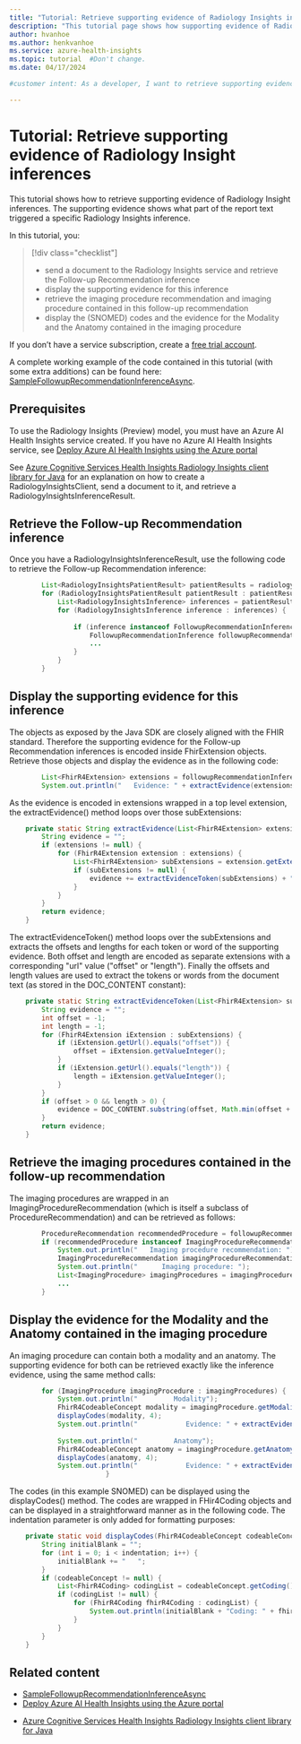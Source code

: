 ```yaml
---
title: "Tutorial: Retrieve supporting evidence of Radiology Insights inferences (Azure AI Health Insights)"
description: "This tutorial page shows how supporting evidence of Radiology Insights inferences can be retrieved."
author: hvanhoe
ms.author: henkvanhoe
ms.service: azure-health-insights
ms.topic: tutorial  #Don't change.
ms.date: 04/17/2024

#customer intent: As a developer, I want to retrieve supporting evidence of inferences so that the origin of an inference in the report text can be determined.

---
```


# Tutorial: Retrieve supporting evidence of Radiology Insight inferences

This tutorial shows how to retrieve supporting evidence of Radiology Insight inferences. The supporting evidence shows what part of the report text triggered a specific Radiology Insights inference.

In this tutorial, you:

> [!div class="checklist"]
> * send a document to the Radiology Insights service and retrieve the Follow-up Recommendation inference
> * display the supporting evidence for this inference
> * retrieve the imaging procedure recommendation and imaging procedure contained in this follow-up recommendation
> * display the (SNOMED) codes and the evidence for the Modality and the Anatomy contained in the imaging procedure

If you don’t have a service subscription, create a [free trial account](//azure.microsoft.com/free/ai-services). 

A complete working example of the code contained in this tutorial (with some extra additions) can be found here: [SampleFollowupRecommendationInferenceAsync](https://github.com/Azure/azure-sdk-for-java/blob/main/sdk/healthinsights/azure-health-insights-radiologyinsights/src/samples/java/com/azure/health/insights/radiologyinsights/SampleCriticalResultInferenceAsync.java).

## Prerequisites

To use the Radiology Insights (Preview) model, you must have an Azure AI Health Insights service created. If you have no Azure AI Health Insights service, see [Deploy Azure AI Health Insights using the Azure portal](../deploy-portal.md) 

<!--- or [Deploy Azure AI Health Insights using CLI or PowerShell](get-started-CLI.md). --->

See [Azure Cognitive Services Health Insights Radiology Insights client library for Java](https://github.com/Azure/azure-sdk-for-java/blob/main/sdk/healthinsights/azure-health-insights-radiologyinsights/README.md) for an explanation on how to create a RadiologyInsightsClient, send a document to it, and retrieve a RadiologyInsightsInferenceResult.

## Retrieve the Follow-up Recommendation inference

Once you have a RadiologyInsightsInferenceResult, use the following code to retrieve the Follow-up Recommendation inference:

```java
        List<RadiologyInsightsPatientResult> patientResults = radiologyInsightsResult.getPatientResults();
        for (RadiologyInsightsPatientResult patientResult : patientResults) {
            List<RadiologyInsightsInference> inferences = patientResult.getInferences();
            for (RadiologyInsightsInference inference : inferences) {
                
                if (inference instanceof FollowupRecommendationInference) {
                    FollowupRecommendationInference followupRecommendationInference = (FollowupRecommendationInference) inference;
                    ...
                }
            }
        }
```

## Display the supporting evidence for this inference

The objects as exposed by the Java SDK are closely aligned with the FHIR standard. Therefore the supporting evidence for the Follow-up Recommendation inferences is encoded inside FhirExtension objects. Retrieve those objects and display the evidence as in the following code:

```java
        List<FhirR4Extension> extensions = followupRecommendationInference.getExtension();
        System.out.println("   Evidence: " + extractEvidence(extensions));
```

As the evidence is encoded in extensions wrapped in a top level extension, the extractEvidence() method loops over those subExtensions:

```java
    private static String extractEvidence(List<FhirR4Extension> extensions) {
        String evidence = "";
        if (extensions != null) {
            for (FhirR4Extension extension : extensions) {
                List<FhirR4Extension> subExtensions = extension.getExtension();
                if (subExtensions != null) {
                    evidence += extractEvidenceToken(subExtensions) + " ";
                }
            }
        }
        return evidence;
    }                    
```

The extractEvidenceToken() method loops over the subExtensions and extracts the offsets and lengths for each token or word of the supporting evidence. Both offset and length are encoded as separate extensions with a corresponding "url" value ("offset" or "length"). Finally the offsets and length values are used to extract the tokens or words from the document text (as stored in the DOC_CONTENT constant):

```java
    private static String extractEvidenceToken(List<FhirR4Extension> subExtensions) {
        String evidence = "";
        int offset = -1;
        int length = -1;
        for (FhirR4Extension iExtension : subExtensions) {
            if (iExtension.getUrl().equals("offset")) {
                offset = iExtension.getValueInteger();
            }
            if (iExtension.getUrl().equals("length")) {
                length = iExtension.getValueInteger();
            }
        }
        if (offset > 0 && length > 0) {
            evidence = DOC_CONTENT.substring(offset, Math.min(offset + length, DOC_CONTENT.length()));
        }
        return evidence; 
    }
```
                    
## Retrieve the imaging procedures contained in the follow-up recommendation

The imaging procedures are wrapped in an ImagingProcedureRecommendation (which is itself a subclass of ProcedureRecommendation) and can be retrieved as follows:

```java
        ProcedureRecommendation recommendedProcedure = followupRecommendationInference.getRecommendedProcedure();
        if (recommendedProcedure instanceof ImagingProcedureRecommendation) {
            System.out.println("   Imaging procedure recommendation: ");
            ImagingProcedureRecommendation imagingProcedureRecommendation = (ImagingProcedureRecommendation) recommendedProcedure;
            System.out.println("      Imaging procedure: ");
            List<ImagingProcedure> imagingProcedures = imagingProcedureRecommendation.getImagingProcedures();
            ...
        }
```

## Display the evidence for the Modality and the Anatomy contained in the imaging procedure

An imaging procedure can contain both a modality and an anatomy. The supporting evidence for both can be retrieved exactly like the inference evidence, using the same method calls:

```java
        for (ImagingProcedure imagingProcedure : imagingProcedures) {
            System.out.println("         Modality");
            FhirR4CodeableConcept modality = imagingProcedure.getModality();
            displayCodes(modality, 4);
            System.out.println("            Evidence: " + extractEvidence(modality.getExtension()));
            
            System.out.println("         Anatomy");
            FhirR4CodeableConcept anatomy = imagingProcedure.getAnatomy();
            displayCodes(anatomy, 4);
            System.out.println("            Evidence: " + extractEvidence(anatomy.getExtension()));
                        }
```

The codes (in this example SNOMED) can be displayed using the displayCodes() method. The codes are wrapped in FHir4Coding objects and can be displayed in a straightforward manner as in the following code. The indentation parameter is only added for formatting purposes:

```java
    private static void displayCodes(FhirR4CodeableConcept codeableConcept, int indentation) {
        String initialBlank = "";
        for (int i = 0; i < indentation; i++) {
            initialBlank += "   ";
        }
        if (codeableConcept != null) {
            List<FhirR4Coding> codingList = codeableConcept.getCoding();
            if (codingList != null) {
                for (FhirR4Coding fhirR4Coding : codingList) {
                    System.out.println(initialBlank + "Coding: " + fhirR4Coding.getCode() + ", " + fhirR4Coding.getDisplay() + " (" + fhirR4Coding.getSystem() + ")");
                }
            }
        }
    }
```
<!---
## Clean up resources

If you created a resource or resource group for this tutorial, these resources can be cleaned up as explained here: [Deploy Azure AI Health Insights using CLI or PowerShell](get-started-cli.md). --->

## Related content

* [SampleFollowupRecommendationInferenceAsync](https://github.com/Azure/azure-sdk-for-java/blob/main/sdk/healthinsights/azure-health-insights-radiologyinsights/src/samples/java/com/azure/health/insights/radiologyinsights/SampleCriticalResultInferenceAsync.java)
* [Deploy Azure AI Health Insights using the Azure portal](../deploy-portal.md)
<!---* [Deploy Azure Health Insights using CLI or PowerShell](get-started-CLI.md)--->
* [Azure Cognitive Services Health Insights Radiology Insights client library for Java](https://github.com/Azure/azure-sdk-for-java/blob/main/sdk/healthinsights/azure-health-insights-radiologyinsights/README.md)
